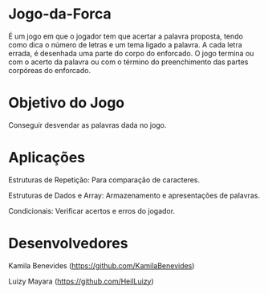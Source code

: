 # Jogo-da-Forca
É um jogo em que o jogador tem que acertar a palavra proposta, tendo como dica o número de letras e um tema ligado a palavra. A cada letra errada, é desenhada uma parte do corpo do enforcado. O jogo termina ou com o acerto da palavra ou com o término do preenchimento das partes corpóreas do enforcado.

# Objetivo do Jogo
Conseguir desvendar as palavras dada no jogo.

# Aplicações
Estruturas de Repetição: Para comparação de caracteres.

Estruturas de Dados e Array: Armazenamento e apresentações de palavras.

Condicionais: Verificar acertos e erros do jogador.

# Desenvolvedores
Kamila Benevides (https://github.com/KamilaBenevides)

Luizy Mayara (https://github.com/HeilLuizy)
